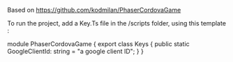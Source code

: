Based on https://github.com/kodmilan/PhaserCordovaGame

To run the project, add a Key.Ts file in the /scripts folder, using this template :

module PhaserCordovaGame {
    export class Keys {
        public static GoogleClientId: string = "a google client ID";
    }
}
